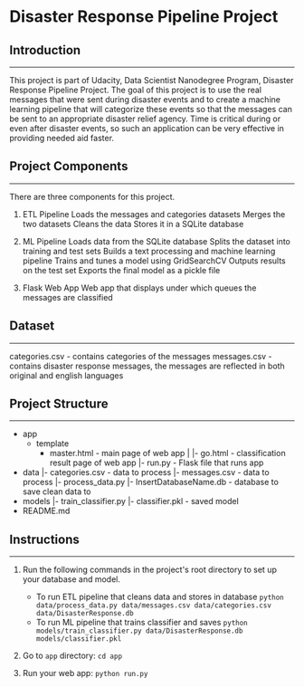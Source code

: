 # Disaster Response Pipeline Project

## Introduction
----------------------
This project is part of Udacity, Data Scientist Nanodegree Program, Disaster Response Pipeline Project.
The goal of this project is to use the real messages that were sent during disaster events and to create a machine learning pipeline that will categorize these events 
so that  the messages can be sent to an appropriate disaster relief agency. 
Time is critical during or even after disaster events, so such an application can be very effective in providing needed aid faster.


## Project Components
----------------------
There are three components  for this project.

1. ETL Pipeline
Loads the messages and categories datasets
Merges the two datasets
Cleans the data
Stores it in a SQLite database

2. ML Pipeline
Loads data from the SQLite database
Splits the dataset into training and test sets
Builds a text processing and machine learning pipeline
Trains and tunes a model using GridSearchCV
Outputs results on the test set
Exports the final model as a pickle file

3. Flask Web App
Web app that displays under which queues the messages are classified

## Dataset
----------------------
categories.csv - contains categories of the messages
messages.csv - contains disaster response messages, the messages are reflected in both original and english languages


## Project Structure
----------------------
 - app
	- template
		- master.html  -  main page of web app
| |- go.html  -  classification result page of web app
|- run.py  -  Flask file that runs app
 - data
|- categories.csv  -  data to process
|- messages.csv  -  data to process
|- process_data.py
|- InsertDatabaseName.db  -  database to save clean data to
 - models
|- train_classifier.py
|- classifier.pkl  -  saved model
 - README.md


## Instructions
----------------------
1. Run the following commands in the project's root directory to set up your database and model.

    - To run ETL pipeline that cleans data and stores in database
        `python data/process_data.py data/messages.csv data/categories.csv data/DisasterResponse.db`
    - To run ML pipeline that trains classifier and saves
        `python models/train_classifier.py data/DisasterResponse.db models/classifier.pkl`

2. Go to `app` directory: `cd app`

3. Run your web app: `python run.py`


